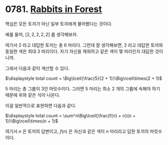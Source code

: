 # 0781. [Rabbits in Forest](./0781.cpp)

핵심은 모든 토끼가 아닌 일부 토끼에게 물어봤다는 것이다.

예를 들어, $[2, 2, 2, 2, 2]$ 를 생각해보자.

여기서 $2$ 라고 대답한 토끼는 총 $6$ 마리다. 그런데 잘 생각해보면, $2$ 라고 대답한 토끼와 동일한 색은 최대 $3$ 마리이다. 자기 자신을 제외하고 같은 색이 몇 마리인지 대답한 것이니까.

그래서 다음과 같이 계산할 수 있다.

$\displaystyle total count = \Big\lceil{\frac{5}{2 + 1}}\Big\rceil\times(2 + 1)$

$5$ 마리는 총 그룹이 $3$인 마릿수이다. 그러면 $5$ 마리는 최소 $2$ 개의 그룹에 속해야 하기 때문에 위와 같은 식이 나온다.

이걸 일반적으로 표현하면 다음과 같다.

$\displaystyle total count = \sum^n\Big\lceil{\frac{f(n) + n}{n + 1}}\Big\rceil\times(n + 1)$

여기서 $n$ 은 토끼의 답변이고, $f(n)$ 은 자신과 같은 색이 $n$ 마리라고 답한 토끼의 마릿수이다.
